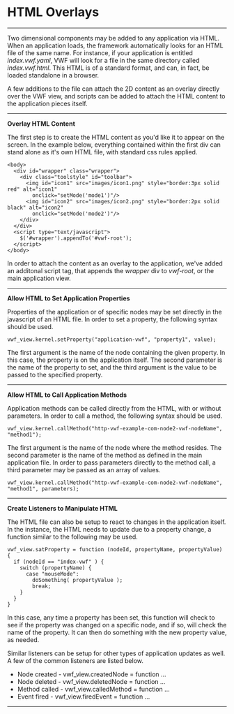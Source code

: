 HTML Overlays
===================
-------------------
Two dimensional components may be added to any application via HTML. When an application loads, the framework automatically looks for an HTML file of the same name. For instance, if your application is entitled *index.vwf.yaml*, VWF will look for a file in the same directory called *index.vwf.html*. This HTML is of a standard format, and can, in fact, be loaded standalone in a browser. 

A few additions to the file can attach the 2D content as an overlay directly over the VWF view, and scripts can be added to attach the HTML content to the application pieces itself. 

-------------------

**Overlay HTML Content**

The first step is to create the HTML content as you'd like it to appear on the screen. In the example below, everything contained within the first div can stand alone as it's own HTML file, with standard css rules applied.

	<body>
	  <div id="wrapper" class="wrapper">
	    <div class="toolstyle" id="toolbar">
	      <img id="icon1" src="images/icon1.png" style="border:3px solid red" alt="icon1" 
	        onclick="setMode('mode1')"/>
	      <img id="icon2" src="images/icon2.png" style="border:2px solid black" alt="icon2" 
	        onclick="setMode('mode2')"/>
	    </div>
	  </div>
	  <script type="text/javascript">
	    $('#wrapper').appendTo('#vwf-root');
	  </script>
	</body>

In order to attach the content as an overlay to the application, we've added an additonal script tag, that appends the *wrapper* div to *vwf-root*, or the main application view. 

-------------------

**Allow HTML to Set Application Properties**

Properties of the application or of specific nodes may be set directly in the javascript of an HTML file. In order to set a property, the following syntax should be used. 

	vwf_view.kernel.setProperty("application-vwf", "property1", value);

The first argument is the name of the node containing the given property. In this case, the property is on the application itself. The second parameter is the name of the property to set, and the third argument is the value to be passed to the specified property. 

-------------------

**Allow HTML to Call Application Methods**

Application methods can be called directly from the HTML, with or without parameters. In order to call a method, the following syntax should be used.

	vwf_view.kernel.callMethod("http-vwf-example-com-node2-vwf-nodeName", "method1");

The first argument is the name of the node where the method resides. The second parameter is the name of the method as defined in the main application file. In order to pass parameters directly to the method call, a third parameter may be passed as an array of values. 

	vwf_view.kernel.callMethod("http-vwf-example-com-node2-vwf-nodeName", "method1", parameters);

-------------------

**Create Listeners to Manipulate HTML**

The HTML file can also be setup to react to changes in the application itself. In the instance, the HTML needs to update due to a property change, a function similar to the following may be used.

	vwf_view.satProperty = function (nodeId, propertyName, propertyValue) {
	  if (nodeId == "index-vwf" ) {
	    switch (propertyName) {
	      case "mouseMode":
	        doSomething( propertyValue );
	        break;
        }
      }
	}

In this case, any time a property has been set, this function will check to see if the property was changed on a specific node, and if so, will check the name of the property. It can then do something with the new property value, as needed.

Similar listeners can be setup for other types of application updates as well. A few of the common listeners are listed below.

* Node created - vwf_view.createdNode = function ...
* Node deleted - vwf_view.deletedNode = function ...
* Method called - vwf_view.calledMethod = function ...
* Event fired - vwf_view.firedEvent = function ...

-------------------

